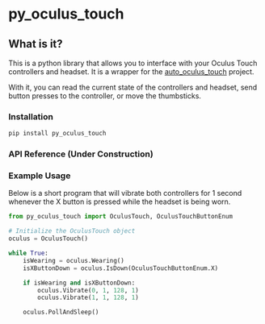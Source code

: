 # py_oculus_touch

## What is it?

This is a python library that allows you to interface with your Oculus Touch controllers and headset. It is a wrapper for the [auto_oculus_touch](https://github.com/rajetic/auto_oculus_touch/) project.

With it, you can read the current state of the controllers and headset, send button presses to the controller, or move the thumbsticks.

### Installation

```bash
pip install py_oculus_touch
```

### API Reference (Under Construction)

### Example Usage

Below is a short program that will vibrate both controllers for 1 second whenever the X button is pressed while the headset is being worn.

```python
from py_oculus_touch import OculusTouch, OculusTouchButtonEnum

# Initialize the OculusTouch object
oculus = OculusTouch()

while True:
    isWearing = oculus.Wearing()
    isXButtonDown = oculus.IsDown(OculusTouchButtonEnum.X)

    if isWearing and isXButtonDown:
        oculus.Vibrate(0, 1, 128, 1)
        oculus.Vibrate(1, 1, 128, 1)

    oculus.PollAndSleep()
```
